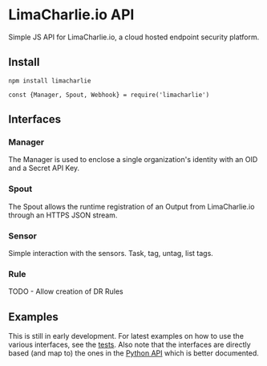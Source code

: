 # LimaCharlie.io API

Simple JS API for LimaCharlie.io, a cloud hosted endpoint security platform.

## Install
```
npm install limacharlie
```

```
const {Manager, Spout, Webhook} = require('limacharlie')
```

## Interfaces

### Manager
The Manager is used to enclose a single organization's identity with an OID and a Secret API Key.

### Spout
The Spout allows the runtime registration of an Output from LimaCharlie.io through an HTTPS JSON stream.

### Sensor
Simple interaction with the sensors. Task, tag, untag, list tags.

### Rule
TODO - Allow creation of DR Rules

## Examples
This is still in early development. For latest examples on how to use the various interfaces, see the
[tests](https://github.com/refractionPOINT/limacharlie-js/blob/master/test/test.js).
Also note that the interfaces are directly based (and map to) the ones in the [Python API](https://github.com/refractionpoint/python-limacharlie)
which is better documented.